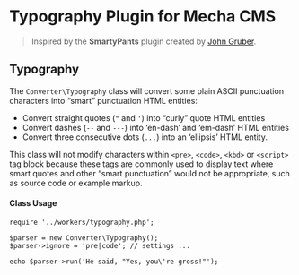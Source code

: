 Typography Plugin for Mecha CMS
===============================

> Inspired by the **SmartyPants** plugin created by [John Gruber](http://daringfireball.net/projects/smartypants "John Gruber’s Website").

Typography
----------

The `Converter\Typography` class will convert some plain ASCII punctuation characters into “smart” punctuation HTML entities:

 - Convert straight quotes (`"` and `'`) into “curly” quote HTML entities
 - Convert dashes (`--` and `---`) into ‘en-dash’ and ‘em-dash’ HTML entities
 - Convert three consecutive dots (`...`) into an ‘ellipsis’ HTML entity.

This class will not modify characters within `<pre>`, `<code>`, `<kbd>` or `<script>` tag block because these tags are commonly used to display text where smart quotes and other “smart punctuation” would not be appropriate, such as source code or example markup.

#### Class Usage

~~~ .php
require '../workers/typography.php';

$parser = new Converter\Typography();
$parser->ignore = 'pre|code'; // settings ...

echo $parser->run('He said, "Yes, you\'re gross!"');
~~~